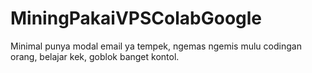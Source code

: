 # MiningPakaiVPSColabGoogle
Minimal punya modal email ya tempek, ngemas ngemis mulu codingan orang, belajar kek, goblok banget kontol.
